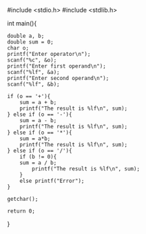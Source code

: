 #include <stdio.h>
#include <stdlib.h>

int main(){
 
    double a, b;
    double sum = 0;
    char o;
    printf("Enter operator\n");
    scanf("%c", &o);
    printf("Enter first operand\n");
    scanf("%lf", &a);
    printf("Enter second operand\n");
    scanf("%lf", &b);

    if (o == '+'){
        sum = a + b;
        printf("The result is %lf\n", sum);
    } else if (o == '-'){
        sum = a - b;
        printf("The result is %lf\n", sum);
    } else if (o == '*'){
        sum = a*b;
        printf("The result is %lf\n", sum);
    } else if (o == '/'){
        if (b != 0){
        sum = a / b;
            printf("The result is %lf\n", sum); 
        }
        else printf("Error");
    }

    getchar();

    return 0;

}


